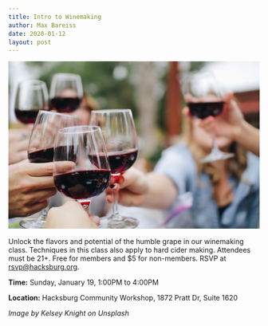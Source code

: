 ```yaml
---
title: Intro to Winemaking
author: Max Bareiss
date: 2020-01-12
layout: post
---
```


![Wine](https://github.com/Hacksburg/hacksburg.github.io/raw/master/images/kelsey-knight-udj2tD3WKsY-unsplash-small.jpg)

Unlock the flavors and potential of the humble grape in our winemaking class. Techniques in this class also apply to hard cider making. Attendees must be 21+. Free for members and $5 for non-members. RSVP at rsvp@hacksburg.org.

**Time:** Sunday, January 19, 1:00PM to 4:00PM

**Location:** Hacksburg Community Workshop, 1872 Pratt Dr, Suite 1620

*Image by Kelsey Knight on Unsplash*
